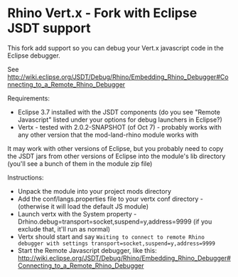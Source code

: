# Rhino Vert.x - Fork with Eclipse JSDT support

This fork add support so you can debug your Vert.x javascript code in the Eclipse debugger.


See http://wiki.eclipse.org/JSDT/Debug/Rhino/Embedding_Rhino_Debugger#Connecting_to_a_Remote_Rhino_Debugger 

Requirements:

* Eclipse 3.7 installed with the JSDT components (do you see "Remote Javascript" listed under your options for debug launchers in Eclipse?)
* Vertx - tested with 2.0.2-SNAPSHOT (of Oct 7) - probably works with any other version that the mod-land-rhino module works with

It may work with other versions of Eclipse, but you probably need to copy the JSDT jars from other versions of Eclipse into the module's lib directory (you'll see a bunch of them in the module zip file)

Instructions:

* Unpack the module into your project mods directory
* Add the conf/langs.properties file to your vertx conf directory - (otherwise it will load the default JS module)
* Launch vertx with the System property -Drhino.debug=transport=socket,suspend=y,address=9999 (if you exclude that, it'll run as normal)
* Vertx should start and say `Waiting to connect to remote Rhino debugger with settings transport=socket,suspend=y,address=9999`  
* Start the Remote Javascript debugger, like this: http://wiki.eclipse.org/JSDT/Debug/Rhino/Embedding_Rhino_Debugger#Connecting_to_a_Remote_Rhino_Debugger


